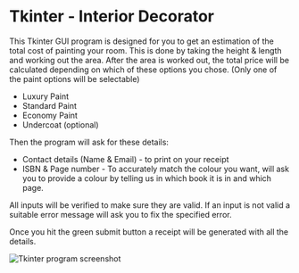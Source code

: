 # Tkinter - Interior Decorator

This Tkinter GUI program is designed for you to get an estimation of the total cost of painting your room.
This is done by taking the height & length and working out the area.
After the area is worked out, the total price will be calculated depending on which of these options you chose. (Only one of the paint options will be selectable)

* Luxury Paint
* Standard Paint
* Economy Paint
* Undercoat (optional)

Then the program will ask for these details:
* Contact details (Name & Email) - to print on your receipt 
* ISBN & Page number - To accurately match the colour you want, will ask you to provide a colour by telling us in which book it is in and which page. 

All inputs will be verified to make sure they are valid. If an input is not valid a suitable error message will ask you to fix the specified error.

Once you hit the green submit button a receipt will be generated with all the details.

![Tkinter program screenshot](https://user-images.githubusercontent.com/74497475/108725484-55918180-751e-11eb-965e-b344dd7b6ae4.PNG)

